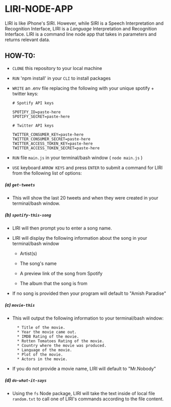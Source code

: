 # LIRI-NODE-APP
LIRI is like iPhone's SIRI. However, while SIRI is a Speech Interpretation and Recognition Interface, LIRI is a _Language_ Interpretation and Recognition Interface. LIRI is a command line node app that takes in parameters and returns relevant data.

## HOW-T0:
* `CLONE` this repository to your local machine
* `RUN` 'npm install' in your `CLI` to install packages
* `WRITE` an .env file replacing the following with your unique spotify + twitter keys:

    ```
    # Spotify API keys

    SPOTIFY_ID=paste-here
    SPOTIFY_SECRET=paste-here

    # Twitter API keys

    TWITTER_CONSUMER_KEY=paste-here
    TWITTER_CONSUMER_SECRET=paste-here
    TWITTER_ACCESS_TOKEN_KEY=paste-here
    TWITTER_ACCESS_TOKEN_SECRET=paste-here

    ```
* `RUN` file `main.js` in your terminal/bash window ( `node main.js` )
* `USE` keyboard `ARROW KEYS` and press `ENTER` to submit a command for LIRI from the following list of options:

##### (a) `get-tweets`

   * This will show the last 20 tweets and when they were created in your terminal/bash window.

##### (b) `spotify-this-song`

   * LIRI will then prompt you to enter a song name.

   * LIRI will display the following information about the song in your terminal/bash window
     
     * Artist(s)
     
     * The song's name
     
     * A preview link of the song from Spotify
     
     * The album that the song is from

   * If no song is provided then your program will default to "Amish Paradise"

##### (c) `movie-this`

   * This will output the following information to your terminal/bash window:

     ```
       * Title of the movie.
       * Year the movie came out.
       * IMDB Rating of the movie.
       * Rotten Tomatoes Rating of the movie.
       * Country where the movie was produced.
       * Language of the movie.
       * Plot of the movie.
       * Actors in the movie.
     ```

  * If you do not provide a movie name, LIRI will default to "Mr.Nobody"

##### (d) `do-what-it-says`

* Using the `fs` Node package, LIRI will take the text inside of local file `random.txt` to call one of LIRI's commands according to the file content.

